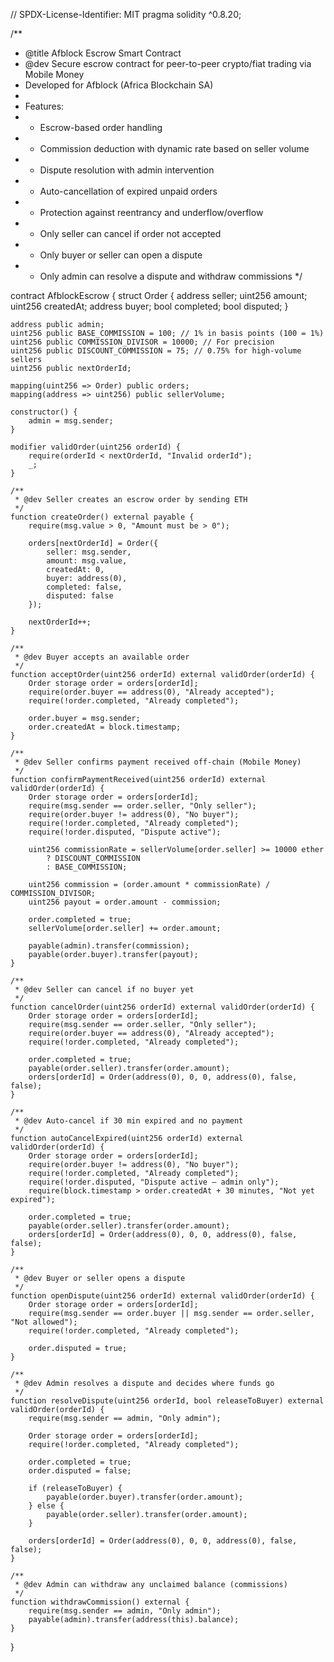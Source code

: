 // SPDX-License-Identifier: MIT
pragma solidity ^0.8.20;

/**
 * @title Afblock Escrow Smart Contract
 * @dev Secure escrow contract for peer-to-peer crypto/fiat trading via Mobile Money
 * Developed for Afblock (Africa Blockchain SA)
 *
 * Features:
 * - Escrow-based order handling
 * - Commission deduction with dynamic rate based on seller volume
 * - Dispute resolution with admin intervention
 * - Auto-cancellation of expired unpaid orders
 * - Protection against reentrancy and underflow/overflow
 * - Only seller can cancel if order not accepted
 * - Only buyer or seller can open a dispute
 * - Only admin can resolve a dispute and withdraw commissions
 */

contract AfblockEscrow {
    struct Order {
        address seller;
        uint256 amount;
        uint256 createdAt;
        address buyer;
        bool completed;
        bool disputed;
    }

    address public admin;
    uint256 public BASE_COMMISSION = 100; // 1% in basis points (100 = 1%)
    uint256 public COMMISSION_DIVISOR = 10000; // For precision
    uint256 public DISCOUNT_COMMISSION = 75; // 0.75% for high-volume sellers
    uint256 public nextOrderId;

    mapping(uint256 => Order) public orders;
    mapping(address => uint256) public sellerVolume;

    constructor() {
        admin = msg.sender;
    }

    modifier validOrder(uint256 orderId) {
        require(orderId < nextOrderId, "Invalid orderId");
        _;
    }

    /**
     * @dev Seller creates an escrow order by sending ETH
     */
    function createOrder() external payable {
        require(msg.value > 0, "Amount must be > 0");

        orders[nextOrderId] = Order({
            seller: msg.sender,
            amount: msg.value,
            createdAt: 0,
            buyer: address(0),
            completed: false,
            disputed: false
        });

        nextOrderId++;
    }

    /**
     * @dev Buyer accepts an available order
     */
    function acceptOrder(uint256 orderId) external validOrder(orderId) {
        Order storage order = orders[orderId];
        require(order.buyer == address(0), "Already accepted");
        require(!order.completed, "Already completed");

        order.buyer = msg.sender;
        order.createdAt = block.timestamp;
    }

    /**
     * @dev Seller confirms payment received off-chain (Mobile Money)
     */
    function confirmPaymentReceived(uint256 orderId) external validOrder(orderId) {
        Order storage order = orders[orderId];
        require(msg.sender == order.seller, "Only seller");
        require(order.buyer != address(0), "No buyer");
        require(!order.completed, "Already completed");
        require(!order.disputed, "Dispute active");

        uint256 commissionRate = sellerVolume[order.seller] >= 10000 ether
            ? DISCOUNT_COMMISSION
            : BASE_COMMISSION;

        uint256 commission = (order.amount * commissionRate) / COMMISSION_DIVISOR;
        uint256 payout = order.amount - commission;

        order.completed = true;
        sellerVolume[order.seller] += order.amount;

        payable(admin).transfer(commission);
        payable(order.buyer).transfer(payout);
    }

    /**
     * @dev Seller can cancel if no buyer yet
     */
    function cancelOrder(uint256 orderId) external validOrder(orderId) {
        Order storage order = orders[orderId];
        require(msg.sender == order.seller, "Only seller");
        require(order.buyer == address(0), "Already accepted");
        require(!order.completed, "Already completed");

        order.completed = true;
        payable(order.seller).transfer(order.amount);
        orders[orderId] = Order(address(0), 0, 0, address(0), false, false);
    }

    /**
     * @dev Auto-cancel if 30 min expired and no payment
     */
    function autoCancelExpired(uint256 orderId) external validOrder(orderId) {
        Order storage order = orders[orderId];
        require(order.buyer != address(0), "No buyer");
        require(!order.completed, "Already completed");
        require(!order.disputed, "Dispute active – admin only");
        require(block.timestamp > order.createdAt + 30 minutes, "Not yet expired");

        order.completed = true;
        payable(order.seller).transfer(order.amount);
        orders[orderId] = Order(address(0), 0, 0, address(0), false, false);
    }

    /**
     * @dev Buyer or seller opens a dispute
     */
    function openDispute(uint256 orderId) external validOrder(orderId) {
        Order storage order = orders[orderId];
        require(msg.sender == order.buyer || msg.sender == order.seller, "Not allowed");
        require(!order.completed, "Already completed");

        order.disputed = true;
    }

    /**
     * @dev Admin resolves a dispute and decides where funds go
     */
    function resolveDispute(uint256 orderId, bool releaseToBuyer) external validOrder(orderId) {
        require(msg.sender == admin, "Only admin");

        Order storage order = orders[orderId];
        require(!order.completed, "Already completed");

        order.completed = true;
        order.disputed = false;

        if (releaseToBuyer) {
            payable(order.buyer).transfer(order.amount);
        } else {
            payable(order.seller).transfer(order.amount);
        }

        orders[orderId] = Order(address(0), 0, 0, address(0), false, false);
    }

    /**
     * @dev Admin can withdraw any unclaimed balance (commissions)
     */
    function withdrawCommission() external {
        require(msg.sender == admin, "Only admin");
        payable(admin).transfer(address(this).balance);
    }
}

